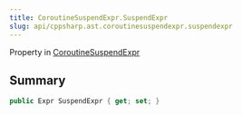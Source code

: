 ```yaml
---
title: CoroutineSuspendExpr.SuspendExpr
slug: api/cppsharp.ast.coroutinesuspendexpr.suspendexpr
---
```

Property in [CoroutineSuspendExpr](/api/cppsharp/ast/coroutinesuspendexpr)

## Summary



```csharp
public Expr SuspendExpr { get; set; }
```


